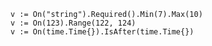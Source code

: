 	v := On("string").Required().Min(7).Max(10)
	v := On(123).Range(122, 124)
	v := On(time.Time{}).IsAfter(time.Time{})
